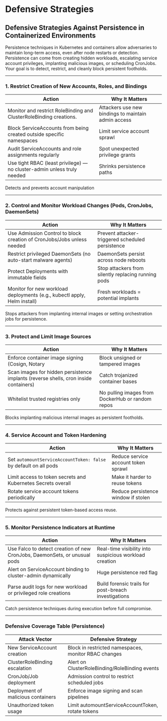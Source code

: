 # Defensive Strategies

## **Defensive Strategies Against Persistence in Containerized Environments**

Persistence techniques in Kubernetes and containers allow adversaries to maintain long-term access, even after node restarts or detection. Persistence can come from creating hidden workloads, escalating service account privileges, implanting malicious images, or scheduling CronJobs.\
Your goal is to detect, restrict, and cleanly block persistent footholds.

***

### 1. **Restrict Creation of New Accounts, Roles, and Bindings**

| Action                                                                  | Why It Matters                                      |
| ----------------------------------------------------------------------- | --------------------------------------------------- |
| Monitor and restrict RoleBinding and ClusterRoleBinding creations.      | Attackers use new bindings to maintain admin access |
| Block ServiceAccounts from being created outside specific namespaces    | Limit service account sprawl                        |
| Audit ServiceAccounts and role assignments regularly                    | Spot unexpected privilege grants                    |
| Use tight RBAC (least privilege) — no cluster-admin unless truly needed | Shrinks persistence paths                           |

Detects and prevents account manipulation

***

### 2. **Control and Monitor Workload Changes (Pods, CronJobs, DaemonSets)**

| Action                                                                   | Why It Matters                                      |
| ------------------------------------------------------------------------ | --------------------------------------------------- |
| Use Admission Control to block creation of CronJobs/Jobs unless needed   | Prevent attacker-triggered scheduled persistence    |
| Restrict privileged DaemonSets (no auto-start malware agents)            | DaemonSets persist across node reboots              |
| Protect Deployments with immutable fields                                | Stop attackers from silently replacing running pods |
| Monitor for new workload deployments (e.g., kubectl apply, Helm install) | Fresh workloads = potential implants                |

Stops attackers from implanting internal images or setting orchestration jobs for persistence.

***

### 3. **Protect and Limit Image Sources**

| Action                                                                               | Why It Matters                                   |
| ------------------------------------------------------------------------------------ | ------------------------------------------------ |
| Enforce container image signing (Cosign, Notary                                      | Block unsigned or tampered images                |
| Scan images for hidden persistence implants (reverse shells, cron inside containers) | Catch trojanized container bases                 |
| Whitelist trusted registries only                                                    | No pulling images from DockerHub or random repos |

Blocks implanting malicious internal images as persistent footholds.

***

### 4. **Service Account and Token Hardening**

| Action                                                           | Why It Matters                      |
| ---------------------------------------------------------------- | ----------------------------------- |
| Set `automountServiceAccountToken: false` by default on all pods | Reduce service account token sprawl |
| Limit access to token secrets and Kubernetes Secrets overall     | Make it harder to reuse tokens      |
| Rotate service account tokens periodically                       | Reduce persistence window if stolen |

Protects against persistent token-based access reuse.

***

### 5. **Monitor Persistence Indicators at Runtime**

| Action                                                                    | Why It Matters                                         |
| ------------------------------------------------------------------------- | ------------------------------------------------------ |
| Use Falco to detect creation of new CronJobs, DaemonSets, or unusual pods | Real-time visibility into suspicious workload creation |
| Alert on ServiceAccount binding to cluster-admin dynamically              | Huge persistence red flag                              |
| Parse audit logs for new workload or privileged role creations            | Build forensic trails for post-breach investigations   |

Catch persistence techniques during execution before full compromise.

***

### Defensive Coverage Table (Persistence)

| Attack Vector                      | Defensive Strategy                                   |
| ---------------------------------- | ---------------------------------------------------- |
| New ServiceAccount creation        | Block in restricted namespaces, monitor RBAC changes |
| ClusterRoleBinding escalation      | Alert on ClusterRoleBinding/RoleBinding events       |
| CronJob/Job deployment             | Admission control to restrict scheduled jobs         |
| Deployment of malicious containers | Enforce image signing and scan pipelines             |
| Unauthorized token usage           | Limit automountServiceAccountToken, rotate tokens    |
